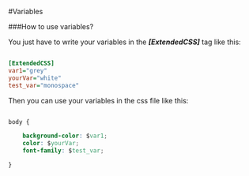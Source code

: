 #Variables

###How to use variables?

You just have to write your variables in the ***[ExtendedCSS]***  tag like this:

```ini

[ExtendedCSS]
var1="grey"
yourVar="white"
test_var="monospace"

```

Then you can use your variables in the css file like this:

```css

body {

	background-color: $var1;
    color: $yourVar;
    font-family: $test_var;

}

```
